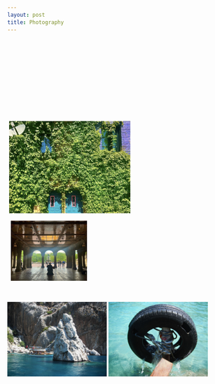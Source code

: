 ```yaml
---
layout: post
title: Photography
---
```


<img src="/images/flames.jpg" alt="" style="width:30%;">   <img src="/images/port2.png" alt="" style="width:30%;">   <img src="/images/print5.png" alt="" style="width:30%;">

<img src="/images/print3.png" alt="" style="width:33%;">   <img src="/images/print8.png" alt="" style="width:30.5%;">   <img src="/images/print10.png" alt="" style="width:26.5%;">

<img src="/images/print17.png" alt="" style="width:37.75%;">   <img src="/images/print27.png" alt="" style="width:15.75%;">   <img src="/images/print26.png" alt="" style="width:36.5%;"> 

<img src="/images/rhombus.png" alt="" style="width:35%;">   <img src="/images/pills.png" alt="" style="width:20%;">   <img src="/images/construction.png" alt="" style="width:35%;">


<img src="/images/print16.png" alt="" style="width:30%;">

<img src="/images/port4.png" alt="" style="width:45%;">   <img src="/images/port7.png" alt="" style="width:45%;">   

<img src="/images/doors.png" alt="" style="width:35%;">   <img src="/images/ivy.jpg" alt="" style="width:55%;">

<img src="/images/grate.png" alt="" style="width:35.5%;">   <img src="/images/cypress.jpg" alt="" style="width:20%;">    <img src="/images/musician.jpg" alt="" style="width:34.5%;">   

<img src="/images/rug.jpg" alt="" style="width:30%;">    <img src="/images/turks.JPG" alt="" style="width:30%;">    <img src="/images/rugs.jpg" alt="" style="width:30%;">    


<img src="/images/rock.jpg" alt="" style="width:45%;">   <img src="/images/tire.jpg" alt="" style="width:45%;">


